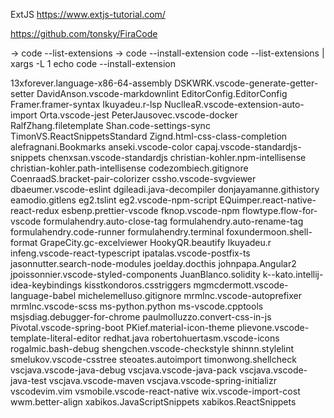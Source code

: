 ExtJS
  https://www.extjs-tutorial.com/
  
  
https://github.com/tonsky/FiraCode

-> code --list-extensions
-> code --install-extension <ext>
code --list-extensions | xargs -L 1 echo code --install-extension

13xforever.language-x86-64-assembly
DSKWRK.vscode-generate-getter-setter
DavidAnson.vscode-markdownlint
EditorConfig.EditorConfig
Framer.framer-syntax
Ikuyadeu.r-lsp
NuclleaR.vscode-extension-auto-import
Orta.vscode-jest
PeterJausovec.vscode-docker
RalfZhang.filetemplate
Shan.code-settings-sync
TimonVS.ReactSnippetsStandard
Zignd.html-css-class-completion
alefragnani.Bookmarks
anseki.vscode-color
capaj.vscode-standardjs-snippets
chenxsan.vscode-standardjs
christian-kohler.npm-intellisense
christian-kohler.path-intellisense
codezombiech.gitignore
CoenraadS.bracket-pair-colorizer
cssho.vscode-svgviewer
dbaeumer.vscode-eslint
dgileadi.java-decompiler
donjayamanne.githistory
eamodio.gitlens
eg2.tslint
eg2.vscode-npm-script
EQuimper.react-native-react-redux
esbenp.prettier-vscode
fknop.vscode-npm
flowtype.flow-for-vscode
formulahendry.auto-close-tag
formulahendry.auto-rename-tag
formulahendry.code-runner
formulahendry.terminal
foxundermoon.shell-format
GrapeCity.gc-excelviewer
HookyQR.beautify
Ikuyadeu.r
infeng.vscode-react-typescript
ipatalas.vscode-postfix-ts
jasonnutter.search-node-modules
joelday.docthis
johnpapa.Angular2
jpoissonnier.vscode-styled-components
JuanBlanco.solidity
k--kato.intellij-idea-keybindings
kisstkondoros.csstriggers
mgmcdermott.vscode-language-babel
michelemelluso.gitignore
mrmlnc.vscode-autoprefixer
mrmlnc.vscode-scss
ms-python.python
ms-vscode.cpptools
msjsdiag.debugger-for-chrome
paulmolluzzo.convert-css-in-js
Pivotal.vscode-spring-boot
PKief.material-icon-theme
plievone.vscode-template-literal-editor
redhat.java
robertohuertasm.vscode-icons
rogalmic.bash-debug
shengchen.vscode-checkstyle
shinnn.stylelint
smelukov.vscode-csstree
steoates.autoimport
timonwong.shellcheck
vscjava.vscode-java-debug
vscjava.vscode-java-pack
vscjava.vscode-java-test
vscjava.vscode-maven
vscjava.vscode-spring-initializr
vscodevim.vim
vsmobile.vscode-react-native
wix.vscode-import-cost
wwm.better-align
xabikos.JavaScriptSnippets
xabikos.ReactSnippets
